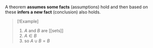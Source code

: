 A theorem **assumes some facts** (assumptions) hold and then based on these **infers a new fact** (conclusion) also holds.

> [!Example]
>1.  $A$ and $B$ are [[sets]]
> 2. $A \in B$
> 3. so $A\cup B = B$
